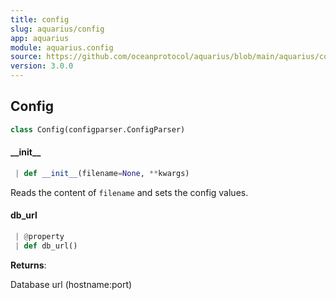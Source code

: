```yaml
---
title: config
slug: aquarius/config
app: aquarius
module: aquarius.config
source: https://github.com/oceanprotocol/aquarius/blob/main/aquarius/config.py
version: 3.0.0
---
```

## Config

```python
class Config(configparser.ConfigParser)
```

#### \_\_init\_\_

```python
 | def __init__(filename=None, **kwargs)
```

Reads the content of `filename` and sets the config values.

#### db\_url

```python
 | @property
 | def db_url()
```

**Returns**:

Database url (hostname:port)

